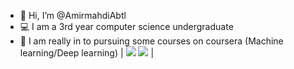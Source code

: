 - 👋 Hi, I’m @AmirmahdiAbtl
- 💻 I am a 3rd year computer science undergraduate
- 🔭 I am really in to pursuing some courses on coursera (Machine learning/Deep learning)
|  <img src="https://github-readme-stats.vercel.app/api?username=AmirmahdiAbtl&show_icons=true&include_all_commits=true&count_private=true&hide_border=true" /> 
<img src="https://github-readme-stats.vercel.app/api/top-langs/?username=AmirmahdiAbtl&layout=compact&count_private=true&hide_border=true" /> |
<!---
AmirmahdiAbtl/AmirmahdiAbtl is a ✨ special ✨ repository because its `README.md` (this file) appears on your GitHub profile.
You can click the Preview link to take a look at your changes.
--->
